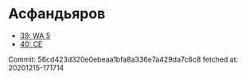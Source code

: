 # Асфандьяров
- [39: WA 5](39.md)
- [40: CE](40.md)

Commit: 56cd423d320e0ebeaa1bfa8a336e7a429da7c6c8
 fetched at: 20201215-171714
